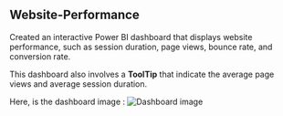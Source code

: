 ## Website-Performance
Created an interactive Power BI dashboard that displays website performance, such as session duration, page views, bounce rate, and conversion rate.

This dashboard also involves a **ToolTip** that indicate the average page views and average session duration.

Here, is the dashboard image : 
![Dashboard image](https://github.com/user-attachments/assets/5c2bf015-e4dd-4d3d-9a34-e0c54ff68872)
